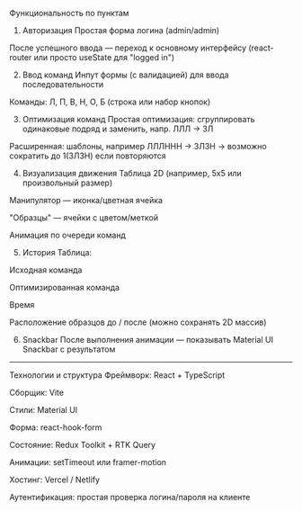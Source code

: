 Функциональность по пунктам
1. Авторизация
Простая форма логина (admin/admin)

После успешного ввода — переход к основному интерфейсу (react-router или просто useState для "logged in")

2. Ввод команд
Инпут формы (с валидацией) для ввода последовательности

Команды: Л, П, В, Н, О, Б (строка или набор кнопок)

3. Оптимизация команд
Простая оптимизация: сгруппировать одинаковые подряд и заменить, напр. ЛЛЛ → 3Л

Расширенная: шаблоны, например ЛЛЛННН → 3Л3Н → возможно сократить до 1(3Л3Н) если повторяются

4. Визуализация движения
Таблица 2D (например, 5x5 или произвольный размер)

Манипулятор — иконка/цветная ячейка

"Образцы" — ячейки с цветом/меткой

Анимация по очереди команд

5. История
Таблица:

Исходная команда

Оптимизированная команда

Время

Расположение образцов до / после (можно сохранять 2D массив)

6. Snackbar
После выполнения анимации — показывать Material UI Snackbar с результатом





---


Технологии и структура
Фреймворк: React + TypeScript

Сборщик: Vite

Стили: Material UI

Форма: react-hook-form

Состояние: Redux Toolkit + RTK Query

Анимации: setTimeout или framer-motion

Хостинг: Vercel / Netlify

Аутентификация: простая проверка логина/пароля на клиенте